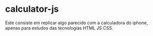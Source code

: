 # calculator-js
Este consiste em replicar algo parecido com a calculadora do iphone, apenas para estudos das tecnologias HTML JS CSS. 
